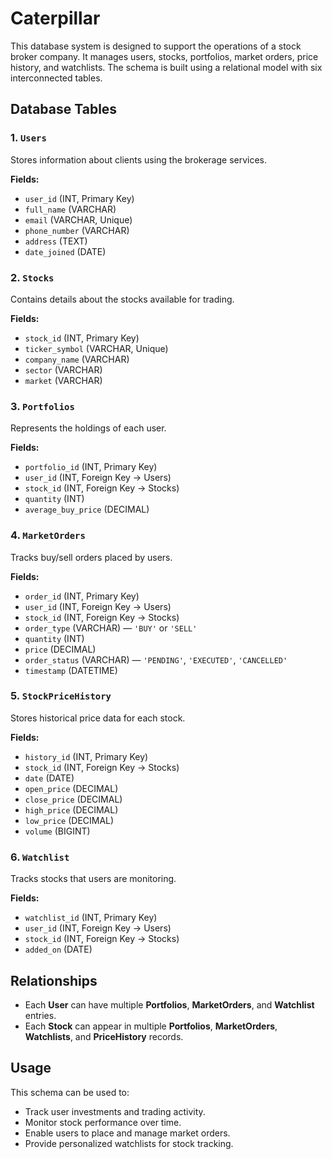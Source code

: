# Caterpillar

This database system is designed to support the operations of a stock broker company. It manages users, stocks, portfolios, market orders, price history, and watchlists. The schema is built using a relational model with six interconnected tables.
##  Database Tables

### 1. `Users`
Stores information about clients using the brokerage services.

**Fields:**
- `user_id` (INT, Primary Key)
- `full_name` (VARCHAR)
- `email` (VARCHAR, Unique)
- `phone_number` (VARCHAR)
- `address` (TEXT)
- `date_joined` (DATE)


### 2. `Stocks`
Contains details about the stocks available for trading.

**Fields:**
- `stock_id` (INT, Primary Key)
- `ticker_symbol` (VARCHAR, Unique)
- `company_name` (VARCHAR)
- `sector` (VARCHAR)
- `market` (VARCHAR)


### 3. `Portfolios`
Represents the holdings of each user.

**Fields:**
- `portfolio_id` (INT, Primary Key)
- `user_id` (INT, Foreign Key → Users)
- `stock_id` (INT, Foreign Key → Stocks)
- `quantity` (INT)
- `average_buy_price` (DECIMAL)


### 4. `MarketOrders`
Tracks buy/sell orders placed by users.

**Fields:**
- `order_id` (INT, Primary Key)
- `user_id` (INT, Foreign Key → Users)
- `stock_id` (INT, Foreign Key → Stocks)
- `order_type` (VARCHAR) — `'BUY'` or `'SELL'`
- `quantity` (INT)
- `price` (DECIMAL)
- `order_status` (VARCHAR) — `'PENDING'`, `'EXECUTED'`, `'CANCELLED'`
- `timestamp` (DATETIME)


### 5. `StockPriceHistory`
Stores historical price data for each stock.

**Fields:**
- `history_id` (INT, Primary Key)
- `stock_id` (INT, Foreign Key → Stocks)
- `date` (DATE)
- `open_price` (DECIMAL)
- `close_price` (DECIMAL)
- `high_price` (DECIMAL)
- `low_price` (DECIMAL)
- `volume` (BIGINT)


### 6. `Watchlist`
Tracks stocks that users are monitoring.

**Fields:**
- `watchlist_id` (INT, Primary Key)
- `user_id` (INT, Foreign Key → Users)
- `stock_id` (INT, Foreign Key → Stocks)
- `added_on` (DATE)


## Relationships

- Each **User** can have multiple **Portfolios**, **MarketOrders**, and **Watchlist** entries.
- Each **Stock** can appear in multiple **Portfolios**, **MarketOrders**, **Watchlists**, and **PriceHistory** records.


## Usage

This schema can be used to:
- Track user investments and trading activity.
- Monitor stock performance over time.
- Enable users to place and manage market orders.
- Provide personalized watchlists for stock tracking.


